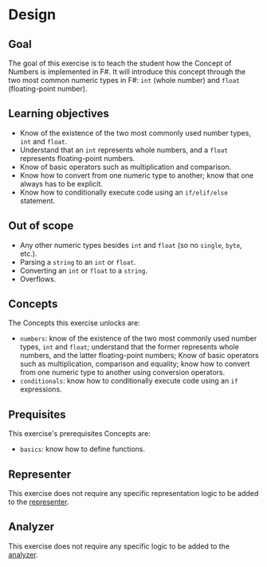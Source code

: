 # Design

## Goal

The goal of this exercise is to teach the student how the Concept of Numbers is implemented in F#. It will introduce this concept through the two most common numeric types in F#: `int` (whole number) and `float` (floating-point number).

## Learning objectives

- Know of the existence of the two most commonly used number types, `int` and `float`.
- Understand that an `int` represents whole numbers, and a `float` represents floating-point numbers.
- Know of basic operators such as multiplication and comparison.
- Know how to convert from one numeric type to another; know that one always has to be explicit.
- Know how to conditionally execute code using an `if/elif/else` statement.

## Out of scope

- Any other numeric types besides `int` and `float` (so no `single`, `byte`, etc.).
- Parsing a `string` to an `int` or `float`.
- Converting an `int` or `float` to a `string`.
- Overflows.

## Concepts

The Concepts this exercise unlocks are:

- `numbers`: know of the existence of the two most commonly used number types, `int` and `float`; understand that the former represents whole numbers, and the latter floating-point numbers; Know of basic operators such as multiplication, comparison and equality; know how to convert from one numeric type to another using conversion operators.
- `conditionals`: know how to conditionally execute code using an `if` expressions.

## Prequisites

This exercise's prerequisites Concepts are:

- `basics`: know how to define functions.

## Representer

This exercise does not require any specific representation logic to be added to the [representer][representer].

## Analyzer

This exercise does not require any specific logic to be added to the [analyzer][analyzer].

[analyzer]: https://github.com/exercism/fsharp-analyzer
[representer]: https://github.com/exercism/fsharp-representer
